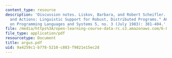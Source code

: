 ```yaml
---
content_type: resource
description: 'Discussion notes. Liskov, Barbara, and Robert Scheifler. "Guardians
  and Actions: Linguistic Support for Robust, Distributed Programs." ACM Transactions
  on Programming Languages and Systems 5, no. 3 (July 1983): 381-404.'
file: /media/https%3A/open-learning-course-data-rc.s3.amazonaws.com/6-824-distributed-computer-systems-engineering-spring-2006/9a4259c1b7785210c883f9821e15ec2d_argus.pdf
file_type: application/pdf
resourcetype: Document
title: argus.pdf
uid: 9a4259c1-b778-5210-c883-f9821e15ec2d
---
```

